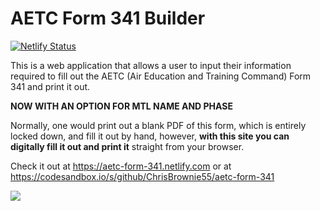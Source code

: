 # AETC Form 341 Builder

[![Netlify Status](https://api.netlify.com/api/v1/badges/c28d7688-97a0-4ca4-9802-e1247d9ddd68/deploy-status)](https://app.netlify.com/sites/aetc-form-341/deploys)

This is a web application that allows a user to input their information required to fill out the AETC (Air Education and Training Command) Form 341 and print it out.

**NOW WITH AN OPTION FOR MTL NAME AND PHASE**

Normally, one would print out a blank PDF of this form, which is entirely locked down, and fill it out by hand, however, **with this site you can digitally fill it out and print it** straight from your browser.

Check it out at https://aetc-form-341.netlify.com or at https://codesandbox.io/s/github/ChrisBrownie55/aetc-form-341

![](/assets/screenshot.png)
